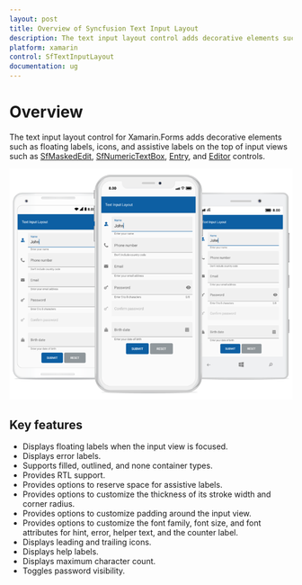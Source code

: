 ```yaml
---
layout: post
title: Overview of Syncfusion Text Input Layout
description: The text input layout control adds decorative elements such as floating label, icons, and assistive labels on the top of the input views.
platform: xamarin
control: SfTextInputLayout
documentation: ug
---
```


# Overview

The text input layout control for Xamarin.Forms adds decorative elements such as floating labels, icons, and assistive labels on the top of input views such as [SfMaskedEdit](https://www.syncfusion.com/xamarin-ui-controls/masked-input-text), [SfNumericTextBox](https://www.syncfusion.com/xamarin-ui-controls/numerictextbox), [Entry](https://docs.microsoft.com/en-us/xamarin/xamarin-forms/user-interface/text/entry), and [Editor](https://docs.microsoft.com/en-us/xamarin/xamarin-forms/user-interface/text/editor) controls.

![The customizable text input layout control for Xamarin.Forms](Overview_images/inputlayout_forms.png)

## Key features
* Displays floating labels when the input view is focused.
* Displays error labels.
* Supports filled, outlined, and none container types.
* Provides RTL support.
* Provides options to reserve space for assistive labels.
* Provides options to customize the thickness of its stroke width and corner radius.
* Provides options to customize padding around the input view.
* Provides options to customize the font family, font size, and font attributes for hint, error, helper text, and the counter label.
* Displays leading and trailing icons.
* Displays help labels.
* Displays maximum character count.
* Toggles password visibility.